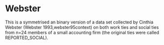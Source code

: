 # Webster
This is a symmetrised an binary version of a data set collected by Cinthia Webster (Webster 1993,webster95context) on both work ties and social ties from n=24 members of a small accounting firm (the original ties were called REPORTED_SOCIAL).
